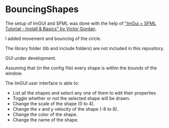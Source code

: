 # BouncingShapes

The setup of ImGUI and SFML was done with the help of ["ImGui + SFML Tutorial - Install & Basics" by Victor Gordan](https://www.youtube.com/watch?v=2YS5WJTeKpI&t=53s).

I added movement and bouncing of the circle.

The library folder (lib and include folders) are not included in this repository.

GUI under development.

Assuming that (in the config file) every shape is within the bounds of the window.

The ImGUI user interface is able to:
- List all the shapes and select any one of them to edit their properties
- Toggle whether or not the selected shape will be drawn.
- Change the scale of the shape (0 to 4).
- Change the x and y velocity of the shape (-8 to 8).
- Change the color of the shape.
- Change the name of the shape.
